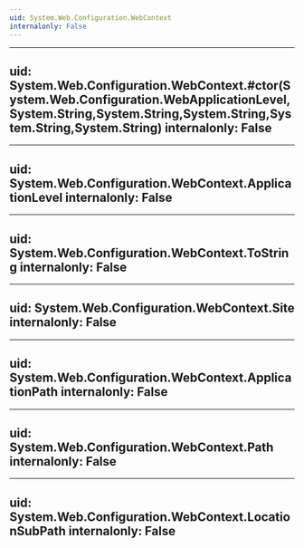 ```yaml
---
uid: System.Web.Configuration.WebContext
internalonly: False
---
```


---
uid: System.Web.Configuration.WebContext.#ctor(System.Web.Configuration.WebApplicationLevel,System.String,System.String,System.String,System.String,System.String)
internalonly: False
---

---
uid: System.Web.Configuration.WebContext.ApplicationLevel
internalonly: False
---

---
uid: System.Web.Configuration.WebContext.ToString
internalonly: False
---

---
uid: System.Web.Configuration.WebContext.Site
internalonly: False
---

---
uid: System.Web.Configuration.WebContext.ApplicationPath
internalonly: False
---

---
uid: System.Web.Configuration.WebContext.Path
internalonly: False
---

---
uid: System.Web.Configuration.WebContext.LocationSubPath
internalonly: False
---
